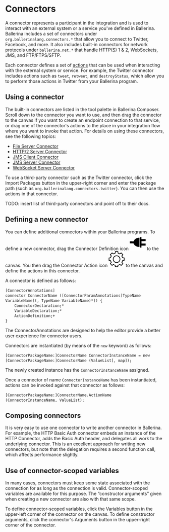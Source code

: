 # Connectors

A connector represents a participant in the integration and is used to interact with an external system or a service you've defined in Ballerina. Ballerina includes a set of connectors under `org.ballerinalang.connectors.*` that allow you to connect to Twitter, Facebook, and more. It also includes built-in connectors for network protocols under `ballerina.net.*` that handle HTTP(S) 1 & 2, WebSockets, JMS, and FTP/FTPS/SFTP.

Each connector defines a set of [actions](actions.md) that can be used when interacting with the external system or service. For example, the Twitter connector includes actions such as `tweet`, `retweet`, and `destroyStatus`, which allow you to perform those actions in Twitter from your Ballerina program.

## Using a connector

The built-in connectors are listed in the tool palette in Ballerina Composer. Scroll down to the connector you want to use, and then drag the connector to the canvas if you want to create an endpoint connection to that service, or drag one of the connector's actions to the place in your integration flow where you want to invoke that action. For details on using these connectors, see the following topics:

* [File Server Connector](../server-connectors/file-server.md)
* [HTTP/2 Server Connector](../server-connectors/http2-server.md)
* [JMS Client Connector](../server-connectors/jms-client.md)
* [JMS Server Connector](../server-connectors/jms-server.md)
* [WebSocket Server Connector](../server-connectors/websocket-server.md)

To use a third-party connector such as the Twitter connector, click the Import Packages button in the upper-right corner and enter the package path (such as `org.ballerinalang.connectors.twitter`). You can then use the actions in that connector.

TODO: insert list of third-party connectors and point off to their docs. 

## Defining a new connector

You can define additional connectors within your Ballerina programs. To define a new connector, drag the Connector Definition icon ![alt-text](../images/icons/connector.png "Connector Definition icon") to the canvas. You then drag the Connector Action icon ![alt-text](../images/icons/action.png "Connector Action icon") to the canvas and define the actions in this connector. 

A connector is defined as follows:
```
[ConnectorAnnotations]
connector ConnectorName ([ConnectorParamAnnotations]TypeName VariableName[(, TypeName VariableName)*]) {
    ConnectorDeclaration;*
    VariableDeclaration;*
    ActionDefinition;+
}
```

The ConnectorAnnotations are designed to help the editor provide a better user experience for connector users.

Connectors are instantiated (by means of the `new` keyword) as follows:
```
[ConnectorPackageName:]ConnectorName ConnectorInstanceName = new [ConnectorPackageName:]ConnectorName (ValueList[, map]);
```
The newly created instance has the `ConnectorInstanceName` assigned.

Once a connector of name `ConnectorInstanceName` has been instantiated, actions can be invoked against that connector as follows:
```
[ConnectorPackageName:]ConnectorName.ActionName (ConnectorInstanceName, ValueList);
```
## Composing connectors  
It is very easy to use one connector to write another connector in Ballerina. For example, the HTTP Basic Auth connector embeds an instance of the HTTP Connector, adds the Basic Auth header, and delegates all work to the underlying connector. This is an excellent approach for writing new connectors, but note that the delegation requires a second function call, which affects performance slightly.

## Use of connector-scoped variables
In many cases, connectors must keep some state associated with the connection for as long as the connection is valid. Connector-scoped variables are available for this purpose. The “constructor arguments” given when creating a new connector are also with that same scope.

To define connector-scoped variables, click the Variables button in the upper-left corner of the connector on the canvas. To define constructor arguments, click the connector's Arguments button in the upper-right corner of the connector. 
